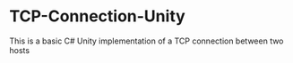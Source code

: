 # TCP-Connection-Unity
This is a basic C# Unity implementation of a TCP connection between two hosts 
